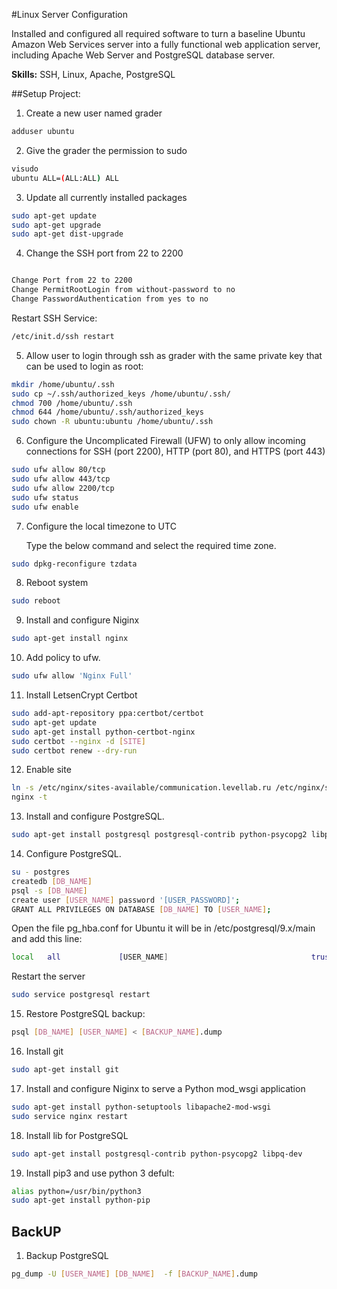 #Linux Server Configuration

Installed and configured all required software to turn a baseline Ubuntu Amazon Web Services server into a fully functional web application server, including Apache Web Server and PostgreSQL database server.

<b>Skills:</b> SSH, Linux, Apache, PostgreSQL

##Setup Project:

1) Create a new user named grader
```bash
adduser ubuntu
```
2) Give the grader the permission to sudo
```bash
visudo  
ubuntu ALL=(ALL:ALL) ALL
```
3) Update all currently installed packages
```bash
sudo apt-get update
sudo apt-get upgrade
sudo apt-get dist-upgrade
```
4) Change the SSH port from 22 to 2200
```bash

Change Port from 22 to 2200
Change PermitRootLogin from without-password to no
Change PasswordAuthentication from yes to no
```
Restart SSH Service:
```bash
/etc/init.d/ssh restart
```
5) Allow user to login through ssh as grader with the same private key that can be used to login as root:
```bash
mkdir /home/ubuntu/.ssh
sudo cp ~/.ssh/authorized_keys /home/ubuntu/.ssh/
chmod 700 /home/ubuntu/.ssh
chmod 644 /home/ubuntu/.ssh/authorized_keys
sudo chown -R ubuntu:ubuntu /home/ubuntu/.ssh
```

6) Configure the Uncomplicated Firewall (UFW) to only allow incoming connections for SSH (port 2200), HTTP (port 80), and HTTPS (port 443)
```bash
sudo ufw allow 80/tcp
sudo ufw allow 443/tcp
sudo ufw allow 2200/tcp
sudo ufw status
sudo ufw enable
```

7) Configure the local timezone to UTC

    Type the below command and select the required time zone.
```bash
sudo dpkg-reconfigure tzdata
```
8) Reboot system
```bash
sudo reboot
```
9) Install and configure Niginx 
```bash
sudo apt-get install nginx
```
10) Add policy to ufw.
```bash
sudo ufw allow 'Nginx Full'
```
11) Install LetsenCrypt Certbot
```bash
sudo add-apt-repository ppa:certbot/certbot
sudo apt-get update
sudo apt-get install python-certbot-nginx
sudo certbot --nginx -d [SITE]
sudo certbot renew --dry-run
```
12) Enable site
```bash
ln -s /etc/nginx/sites-available/communication.levellab.ru /etc/nginx/sites-enabled/
nginx -t
```
13) Install and configure PostgreSQL.
```bash
sudo apt-get install postgresql postgresql-contrib python-psycopg2 libpq-dev
```
14) Configure PostgreSQL.
```bash
su - postgres
createdb [DB_NAME]
psql -s [DB_NAME]
create user [USER_NAME] password '[USER_PASSWORD]';
GRANT ALL PRIVILEGES ON DATABASE [DB_NAME] TO [USER_NAME];
```
Open the file pg_hba.conf for Ubuntu it will be in /etc/postgresql/9.x/main and add this line:
```bash
local   all             [USER_NAME]                                trust

```
Restart the server
```bash
sudo service postgresql restart
```
15) Restore PostgreSQL backup:
```bash
psql [DB_NAME] [USER_NAME] < [BACKUP_NAME].dump
```
16) Install git
```bash
sudo apt-get install git 
```
17) Install and configure Niginx to serve a Python mod_wsgi application
```bash
sudo apt-get install python-setuptools libapache2-mod-wsgi
sudo service nginx restart
```

18) Install lib for PostgreSQL
```bash
sudo apt-get install postgresql-contrib python-psycopg2 libpq-dev
```
19) Install pip3 and use python 3 defult:
```bash
alias python=/usr/bin/python3
sudo apt-get install python-pip
 ```

## BackUP
1. Backup PostgreSQL
```bash
pg_dump -U [USER_NAME] [DB_NAME]  -f [BACKUP_NAME].dump
```
